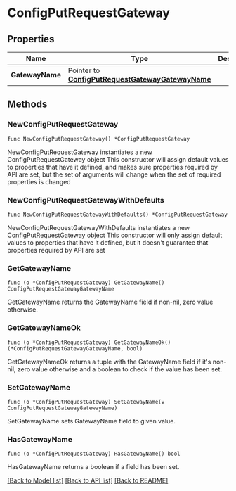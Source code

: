 # ConfigPutRequestGateway

## Properties

Name | Type | Description | Notes
------------ | ------------- | ------------- | -------------
**GatewayName** | Pointer to [**ConfigPutRequestGatewayGatewayName**](ConfigPutRequestGatewayGatewayName.md) |  | [optional] 

## Methods

### NewConfigPutRequestGateway

`func NewConfigPutRequestGateway() *ConfigPutRequestGateway`

NewConfigPutRequestGateway instantiates a new ConfigPutRequestGateway object
This constructor will assign default values to properties that have it defined,
and makes sure properties required by API are set, but the set of arguments
will change when the set of required properties is changed

### NewConfigPutRequestGatewayWithDefaults

`func NewConfigPutRequestGatewayWithDefaults() *ConfigPutRequestGateway`

NewConfigPutRequestGatewayWithDefaults instantiates a new ConfigPutRequestGateway object
This constructor will only assign default values to properties that have it defined,
but it doesn't guarantee that properties required by API are set

### GetGatewayName

`func (o *ConfigPutRequestGateway) GetGatewayName() ConfigPutRequestGatewayGatewayName`

GetGatewayName returns the GatewayName field if non-nil, zero value otherwise.

### GetGatewayNameOk

`func (o *ConfigPutRequestGateway) GetGatewayNameOk() (*ConfigPutRequestGatewayGatewayName, bool)`

GetGatewayNameOk returns a tuple with the GatewayName field if it's non-nil, zero value otherwise
and a boolean to check if the value has been set.

### SetGatewayName

`func (o *ConfigPutRequestGateway) SetGatewayName(v ConfigPutRequestGatewayGatewayName)`

SetGatewayName sets GatewayName field to given value.

### HasGatewayName

`func (o *ConfigPutRequestGateway) HasGatewayName() bool`

HasGatewayName returns a boolean if a field has been set.


[[Back to Model list]](../README.md#documentation-for-models) [[Back to API list]](../README.md#documentation-for-api-endpoints) [[Back to README]](../README.md)


